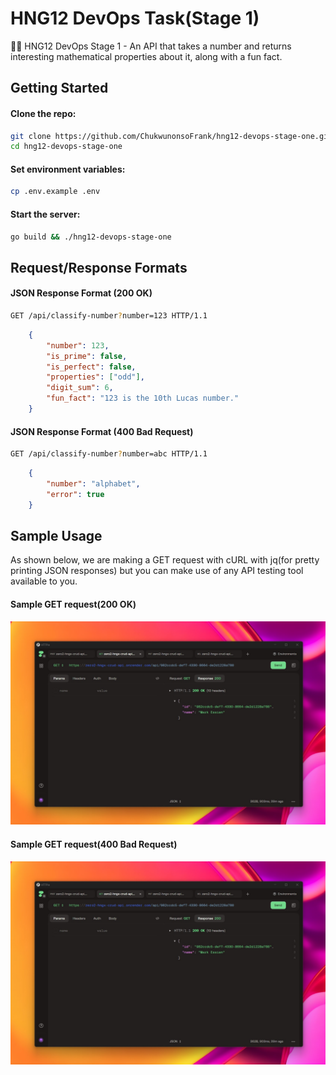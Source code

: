 # HNG12 DevOps Task(Stage 1)

👩‍💻 HNG12 DevOps Stage 1 - An API that takes a number and returns interesting mathematical properties about it, along with a fun fact.

## Getting Started

#### Clone the repo:

```bash
git clone https://github.com/ChukwunonsoFrank/hng12-devops-stage-one.git
cd hng12-devops-stage-one
```

#### Set environment variables:

```bash
cp .env.example .env
```

####  Start the server:

```bash
go build && ./hng12-devops-stage-one
```

## Request/Response Formats

#### JSON Response Format (200 OK)

```bash
GET /api/classify-number?number=123 HTTP/1.1
```
```json
    {
        "number": 123,
        "is_prime": false,
        "is_perfect": false,
        "properties": ["odd"],
        "digit_sum": 6,
        "fun_fact": "123 is the 10th Lucas number."
    }
```

#### JSON Response Format (400 Bad Request)

```bash
GET /api/classify-number?number=abc HTTP/1.1
```
```json
    {
        "number": "alphabet",
        "error": true
    }
```

## Sample Usage

As shown below, we are making a GET request with cURL with jq(for pretty printing JSON responses) but you can make use of any API testing tool available to you.

#### Sample GET request(200 OK)
![Sample GET request 200 OK](https://github.com/ChukwunonsoFrank/hngx-task-two/blob/main/assets/sample-get-request.jpg)

#### Sample GET request(400 Bad Request)
![Sample GET request 400 Bad Request](https://github.com/ChukwunonsoFrank/hngx-task-two/blob/main/assets/sample-get-request.jpg)
